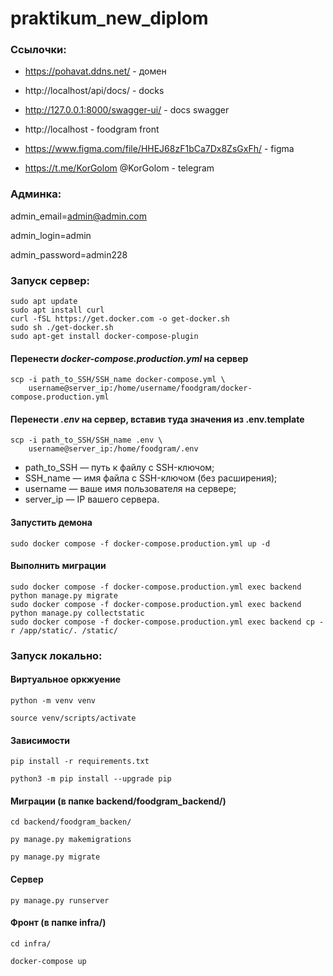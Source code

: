 # praktikum_new_diplom

### Ссылочки:
- https://pohavat.ddns.net/ - домен

- http://localhost/api/docs/ - docks
- http://127.0.0.1:8000/swagger-ui/ - docs swagger
- http://localhost - foodgram front
- https://www.figma.com/file/HHEJ68zF1bCa7Dx8ZsGxFh/ - figma
- https://t.me/KorGolom  @KorGolom - telegram

### Админка:

admin_email=admin@admin.com

admin_login=admin

admin_password=admin228


### Запуск сервер:

```
sudo apt update
sudo apt install curl
curl -fSL https://get.docker.com -o get-docker.sh
sudo sh ./get-docker.sh
sudo apt-get install docker-compose-plugin 
```

#### Перенести *docker-compose.production.yml* на сервер

```
scp -i path_to_SSH/SSH_name docker-compose.yml \
    username@server_ip:/home/username/foodgram/docker-compose.production.yml
```
#### Перенести *.env* на сервер, вставив туда значения из .env.template

```
scp -i path_to_SSH/SSH_name .env \
    username@server_ip:/home/foodgram/.env
```

- path_to_SSH — путь к файлу с SSH-ключом;
- SSH_name — имя файла с SSH-ключом (без расширения);
- username — ваше имя пользователя на сервере;
- server_ip — IP вашего сервера.


#### Запустить демона

```
sudo docker compose -f docker-compose.production.yml up -d
```

#### Выполнить миграции

```
sudo docker compose -f docker-compose.production.yml exec backend python manage.py migrate
sudo docker compose -f docker-compose.production.yml exec backend python manage.py collectstatic
sudo docker compose -f docker-compose.production.yml exec backend cp -r /app/static/. /static/
```

### Запуск локально:

#### Виртуальное оркжуение

```
python -m venv venv
```

```
source venv/scripts/activate
```

#### Зависимости

```
pip install -r requirements.txt
```

```
python3 -m pip install --upgrade pip
```

#### Миграции (в папке backend/foodgram_backend/)

```
cd backend/foodgram_backen/
```

```
py manage.py makemigrations
```

```
py manage.py migrate
```

#### Сервер

```
py manage.py runserver
```

#### Фронт (в папке infra/)

```
cd infra/
```

```
docker-compose up
```


